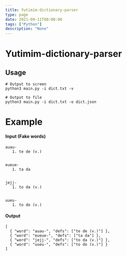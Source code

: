 ```yaml
---
title: Yutimim-dictionary-parser
type: page
date: 2021-09-11T00:00:00
tags: ["Python"]
description: "None"
---
```


# Yutimim-dictionary-parser

## Usage

```
# Output to screen
python3 main.py -i dict.txt -v
```

```
# Output to file
python3 main.py -i dict.txt -o dict.json
```

# Example

#### Input (Fake words)

```
auau-
   1. te de (v.)


eueue-
   1. ta da


jejj-
   1. to da (v.)


uueu-
   1. to do (v.)
```

#### Output

```
[
  { "word": "auau-", "defs": ["te de (v.)"] },
  { "word": "eueue-", "defs": ["ta da"] },
  { "word": "jejj-", "defs": ["to da (v.)"] },
  { "word": "uueu-", "defs": ["to do (v.)"] }
]
```
